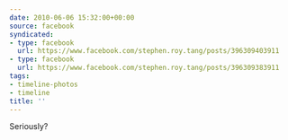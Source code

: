 ```yaml
---
date: 2010-06-06 15:32:00+00:00
source: facebook
syndicated:
- type: facebook
  url: https://www.facebook.com/stephen.roy.tang/posts/396309403911
- type: facebook
  url: https://www.facebook.com/stephen.roy.tang/posts/396309383911
tags:
- timeline-photos
- timeline
title: ''
---
```


Seriously?